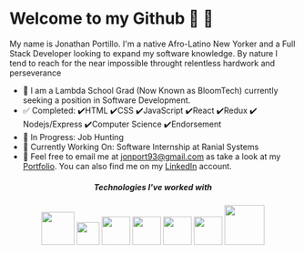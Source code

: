 # Welcome to my Github :wave: :wave:

My name is Jonathan Portillo. I'm a native Afro-Latino New Yorker and a Full Stack Developer looking to expand my software knowledge. By nature I tend to reach for the near impossible throught relentless hardwork and perseverance 

- :school_satchel: I am a Lambda School Grad (Now Known as BloomTech) currently seeking a position in Software Development.  
- :white_check_mark: Completed: :heavy_check_mark:HTML :heavy_check_mark:CSS :heavy_check_mark:JavaScript :heavy_check_mark:React :heavy_check_mark:Redux :heavy_check_mark: Nodejs/Express :heavy_check_mark:Computer Science :heavy_check_mark:Endorsement 
- :blue_book: In Progress: Job Hunting 
- :construction: Currently Working On: Software Internship at Ranial Systems
- :e-mail: Feel free to email me at jonport93@gmail.com as take a look at my [Portfolio](https://jonathanportillo.dev/). You can also find me on my [LinkedIn](https://www.linkedin.com/in/jonathanportillo93/) account.





<h5><p align="center">Technologies I've worked with</p></h5>
<p align="center"><img src="https://www.w3.org/html/logo/downloads/HTML5_1Color_Black.png" width="58"> <img src="https://seeklogo.com/images/C/css-3-logo-AF06D75231-seeklogo.com.png" width="40"> <img src="https://seeklogo.com/images/J/javascript-js-logo-2949701702-seeklogo.com.png" width="50"> <img src="https://seeklogo.com/images/R/react-logo-7B3CE81517-seeklogo.com.png" width="50"> <img src="https://raw.githubusercontent.com/reduxjs/redux/master/logo/logo.png" width="50"> <img src="https://cdn4.iconfinder.com/data/icons/logos-and-brands/512/21_Angular_logo_logos-512.png" width="50"> 
<img src="https://nodejs.org/static/logos/nodejsDark.svg" width="70" height="70"></p> 

